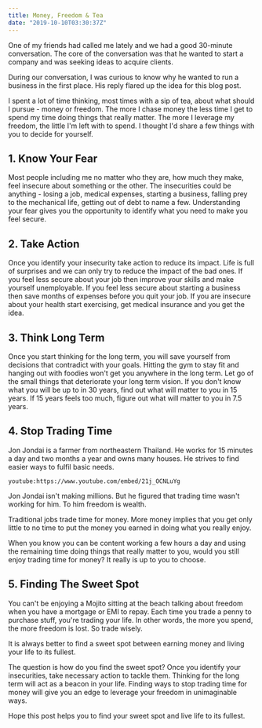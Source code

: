 ```yaml
---
title: Money, Freedom & Tea
date: "2019-10-10T03:30:37Z"
---
```


One of my friends had called me lately and we had a good 30-minute conversation. The core of the conversation was that he wanted to start a company and was seeking ideas to acquire clients.

During our conversation, I was curious to know why he wanted to run a business in the first place. His reply flared up the idea for this blog post.

 I spent a lot of time thinking, most times with a sip of tea, about what should I pursue - money or freedom. The more I chase money the less time I get to spend my time doing things that really matter. The more I leverage my freedom, the little I'm left with to spend. I thought I'd share a few things with you to decide for yourself. 

## 1. Know Your Fear 

 Most people including me no matter who they are, how much they make, feel insecure about something or the other. The insecurities could be anything - losing a job, medical expenses, starting a business, falling prey to the mechanical life, getting out of debt to name a few. Understanding your fear gives you the opportunity to identify what you need to make you feel secure. 

## 2. Take Action 

 Once you identify your insecurity take action to reduce its impact. Life is full of surprises and we can only try to reduce the impact of the bad ones. If you feel less secure about your job then improve your skills and make yourself unemployable. If you feel less secure about starting a business then save months of expenses before you quit your job. If you are insecure about your health start exercising, get medical insurance and you get the idea. 

## 3. Think Long Term 

 Once you start thinking for the long term, you will save yourself from decisions that contradict with your goals. Hitting the gym to stay fit and hanging out with foodies won't get you anywhere in the long term. Let go of the small things that deteriorate your long term vision. If you don't know what you will be up to in 30 years, find out what will matter to you in 15 years. If 15 years feels too much, figure out what will matter to you in 7.5 years. 

## 4. Stop Trading Time 

 Jon Jondai is a farmer from northeastern Thailand. He works for 15 minutes a day and two months a year and owns many houses. He strives to find easier ways to fulfil basic needs. 

`youtube:https://www.youtube.com/embed/21j_OCNLuYg`

 Jon Jondai isn't making millions. But he figured that trading time wasn't working for him. To him freedom is wealth. 

 Traditional jobs trade time for money. More money implies that you get only little to no time to put the money you earned in doing what you really enjoy. 

 When you know you can be content working a few hours a day and using the remaining time doing things that really matter to you, would you still enjoy trading time for money? It really is up to you to choose. 

## 5. Finding The Sweet Spot 

 You can't be enjoying a Mojito sitting at the beach talking about freedom when you have a mortgage or EMI to repay. Each time you trade a penny to purchase stuff, you're trading your life. In other words, the more you spend, the more freedom is lost. So trade wisely. 

 It is always better to find a sweet spot between earning money and living your life to its fullest. 

 The question is how do you find the sweet spot? Once you identify your insecurities, take necessary action to tackle them. Thinking for the long term will act as a beacon in your life. Finding ways to stop trading time for money will give you an edge to leverage your freedom in unimaginable ways. 

 Hope this post helps you to find your sweet spot and live life to its fullest. 